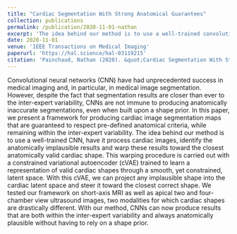 ```yaml
---
title: "Cardiac Segmentation With Strong Anatomical Guarantees"
collection: publications
permalink: /publication/2020-11-01-nathan
excerpt: 'The idea behind our method is to use a well-trained convolutional neural networks, have it process cardiac images, identify the anatomically implausible results and warp these results toward the closest anatomically valid cardiac shape.'
date: 2020-11-01
venue: 'IEEE Transactions on Medical Imaging'
paperurl: 'https://hal.science/hal-03119215'
citation: 'Painchaud, Nathan (2020). &quot;Cardiac Segmentation With Strong Anatomical Guarantees.&quot; <i>IEEE Transactions on Medical Imaging</i>. 39(11).'
---
```

Convolutional neural networks (CNN) have had unprecedented success in medical imaging and, in particular, in medical image segmentation. However, despite the fact that segmentation results are closer than ever to the inter-expert variability, CNNs are not immune to producing anatomically inaccurate segmentations, even when built upon a shape prior. In this paper, we present a framework for producing cardiac image segmentation maps that are guaranteed to respect pre-defined anatomical criteria, while remaining within the inter-expert variability. The idea behind our method is to use a well-trained CNN, have it process cardiac images, identify the anatomically implausible results and warp these results toward the closest anatomically valid cardiac shape. This warping procedure is carried out with a constrained variational autoencoder (cVAE) trained to learn a representation of valid cardiac shapes through a smooth, yet constrained, latent space. With this cVAE, we can project any implausible shape into the cardiac latent space and steer it toward the closest correct shape. We tested our framework on short-axis MRI as well as apical two and four-chamber view ultrasound images, two modalities for which cardiac shapes are drastically different. With our method, CNNs can now produce results that are both within the inter-expert variability and always anatomically plausible without having to rely on a shape prior.
